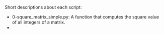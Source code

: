 Short descriptions about each script:
+ 0-square_matrix_simple.py: A function that computes the square value of all integers of a matrix.
+
